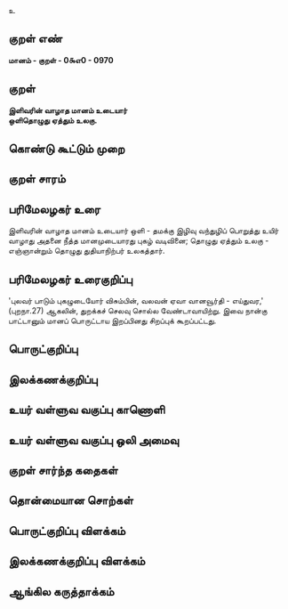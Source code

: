உ

## குறள் எண் 

**மானம் - குறள் - 0௯எ0 - 0970**

## குறள் 

**இளிவரின் வாழாத மானம் உடையார்  
ஒளிதொழுது ஏத்தும் உலகு.** 

## கொண்டு கூட்டும் முறை


## குறள் சாரம் 


## பரிமேலழகர் உரை

இளிவரின் வாழாத மானம் உடையார் ஒளி - தமக்கு இழிவு வந்துழிப் பொறுத்து உயிர் வாழாது அதனை நீத்த மானமுடையாரது புகழ் வடிவினை; தொழுது ஏத்தும் உலகு - எஞ்ஞான்றும் தொழுது துதியாநிற்பர் உலகத்தார்.

## பரிமேலழகர் உரைகுறிப்பு   

'புலவர் பாடும் புகழுடையோர் விசும்பின், வலவன் ஏவா வானவூர்தி - எய்துவர,' (புறநா.27) ஆகலின், துறக்கச் செலவு சொல்ல வேண்டாவாயிற்று. இவை நான்கு பாட்டானும் மானப் பொருட்டாய இறப்பினது சிறப்புக் கூறப்பட்டது.

## பொருட்குறிப்பு 


## இலக்கணக்குறிப்பு  


## உயர் வள்ளுவ வகுப்பு காணொளி


## உயர் வள்ளுவ வகுப்பு ஒலி அமைவு 

 
## குறள் சார்ந்த கதைகள் 


## தொன்மையான சொற்கள்


## பொருட்குறிப்பு விளக்கம்


## இலக்கணக்குறிப்பு விளக்கம்


## ஆங்கில கருத்தாக்கம் 



